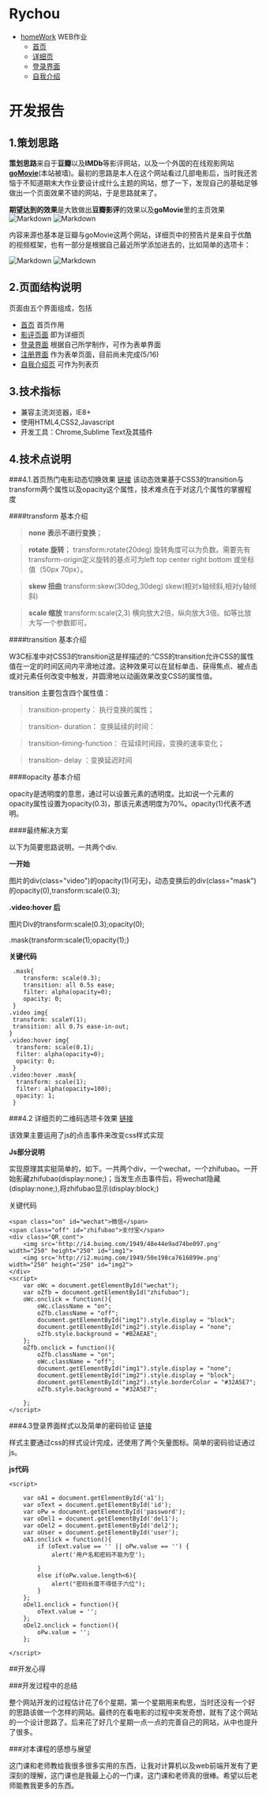 
# Rychou

* [homeWork](./myhomework/) WEB作业
	* [首页](./myhomework/index.html) 
	* [详细页](./myhomework/video.html)
    * [登录界面](./myhomework/logIn.html) 
    * [自我介绍](./myhomework/myinf.html) 
# 开发报告 
## 1.策划思路

**策划思路**来自于**豆瓣**以及**IMDb**等影评网站，以及一个外国的在线观影网站 **[goMovie](https://gomovies.to/)**(本站被墙)。最初的思路是本人在这个网站看过几部电影后，当时我还苦恼于不知道期末大作业要设计成什么主题的网站，想了一下，发现自己的基础足够做出一个页面效果不错的网站，于是思路就来了。

**期望达到的效果**是大致做出**豆瓣影评**的效果以及**goMovie**里的主页效果
![Markdown](http://i4.buimg.com/1949/2ef94566699d1ef8.png)
![Markdown](http://i2.muimg.com/1949/971d8204fec06661.png)

内容来源也基本是豆瓣与goMovie这两个网站，详细页中的预告片是来自于优酷的视频框架，也有一部分是根据自己最近所学添加进去的，比如简单的选项卡：

![Markdown](http://i2.muimg.com/1949/548fa97effb54977.png)
![Markdown](http://i2.muimg.com/1949/765af1042b856750.png)

## 2.页面结构说明

页面由五个界面组成，包括

* [首页](./myhomework/index.html) 首页作用
* [影评页面](./myhomework/video.html) 即为详细页
* [登录界面](./myhomework/logIn.html) 根据自己所学制作，可作为表单界面
* [注册界面]() 作为表单页面，目前尚未完成(5/16)
* [自我介绍页](./myhomework/myinf.html) 可作为列表页

## 3.技术指标

* 兼容主流浏览器，IE8+
* 使用HTML4,CSS2,Javascript
* 开发工具：Chrome,Sublime Text及其插件

## 4.技术点说明

###4.1.首页热门电影动态切换效果 [链接](./myhomework/index.html)
该动态效果基于CSS3的transition与transform两个属性以及opacity这个属性，技术难点在于对这几个属性的掌握程度

####transform 基本介绍


>**none 表示不进行变换**；

>**rotate 旋转**；  transform:rotate(20deg) 旋转角度可以为负数。需要先有transform-origin定义旋转的基点可为left top center right bottom 或坐标值（50px 70px）。

>**skew  扭曲**        transform:skew(30deg,30deg)  skew(相对x轴倾斜,相对y轴倾斜)

>**scale  缩放**      transform:scale(2,3) 横向放大2倍，纵向放大3倍。如等比放大写一个参数即可。

####transition 基本介绍

W3C标准中对CSS3的transition这是样描述的:“CSS的transition允许CSS的属性值在一定的时间区间内平滑地过渡。这种效果可以在鼠标单击、获得焦点、被点击或对元素任何改变中触发，并圆滑地以动画效果改变CSS的属性值。

transition 主要包含四个属性值：

>transition-property： 执行变换的属性；

>transition- duration：      变换延续的时间：

>transition-timing-function：    在延续时间段，变换的速率变化；

>transition- delay ：变换延迟时间

	
####opacity 基本介绍

opacity是透明度的意思，通过可以设置元素的透明度。比如说一个元素的opacity属性设置为opacity(0.3)，那该元素透明度为70%。opacity(1)代表不透明。

####最终解决方案 

以下为简要思路说明，一共两个div.

**一开始**

图片的div(class="video")的opacity(1)(可无)，动态变换后的div(class="mask")的opacity(0),transform:scale(0.3);

**.video:hover 后**

图片Div的transform:scale(0.3);opacity(0);

.mask{transform:scale(1);opacity(1);}

**关键代码**

	 .mask{
		transform: scale(0.3);
		transition: all 0.5s ease;
		filter: alpha(opacity=0);
	 	opacity: 0;
	 }
	.video img{
	 transform: scaleY(1);
	 transition: all 0.7s ease-in-out;
 	}
	.video:hover img{
	  transform: scale(0.1);
	  filter: alpha(opacity=0);
	  opacity: 0;
	 }
	.video:hover .mask{
	  transform: scale(1);
	  filter: alpha(opacity=100);
	  opacity: 1;
	 }


###4.2 详细页的二维码选项卡效果 [链接](./myhomework/video.html)

该效果主要运用了js的点击事件来改变css样式实现


**Js部分说明**

实现原理其实挺简单的，如下。一共两个div，一个wechat，一个zhifubao。一开始影藏zhifubao(display:none;)；当发生点击事件后，将wechat隐藏(display:none;),将zhifubao显示(display:block;)

关键代码

	<span class="on" id="wechat">微信</span>
	<span class="off" id="zhifubao">支付宝</span>
	<div class="QR_cont">
		<img src='http://i4.buimg.com/1949/48e44e9ad74be097.png' width="250" height="250" id="img1">
		<img src='http://i2.muimg.com/1949/50e198ca7616899e.png' width="250" height="250" id="img2">
	</div>
	<script>
		var oWc = document.getElementById("wechat");
		var oZfb = document.getElementById("zhifubao");
		oWc.onclick = function(){
			oWc.className = "on";
			oZfb.className = "off";		
			document.getElementById("img1").style.display = "block";
			document.getElementById("img2").style.display = "none";	
			oZfb.style.background = "#B2AEAE";
		};
		oZfb.onclick = function(){
			oZfb.className = "on";
			oWc.className = "off";
			document.getElementById("img1").style.display = "none";
			document.getElementById("img2").style.display = "block";
			document.getElementById("img2").style.borderColor = "#32A5E7";
			oZfb.style.background = "#32A5E7";

		};
	</script>

###4.3登录界面样式以及简单的密码验证 [链接](./myhomework/logIn.html)

样式主要通过css的样式设计完成，还使用了两个矢量图标。简单的密码验证通过js。


**js代码**

	<script>
	
		var oA1 = document.getElementById('a1');
		var oText = document.getElementById('id');
		var oPw = document.getElementById('password');
		var oDel1 = document.getElementById('del1');
		var oDel2 = document.getElementById('del2');
		var oUser = document.getElementById('user');
		oA1.onclick = function(){
			if (oText.value == '' || oPw.value == '') {
				alert('用户名和密码不能为空');
				
			}
			else if(oPw.value.length<6){
				alert("密码长度不得低于六位");
			}
		};
		oDel1.onclick = function(){
			oText.value = '';
		};
		oDel2.onclick = function(){
			oPw.value = '';
		};
	
	</script>

##开发心得

###开发过程中的总结

整个网站开发的过程估计花了6个星期，第一个星期用来构思，当时还没有一个好的思路该做一个怎样的网站。最终的在看电影的过程中突发奇想，就有了这个网站的一个设计思路了。后来花了好几个星期一点一点的完善自己的网站，从中也提升了很多。

###对本课程的感想与展望

这门课和老师教给我很多很多实用的东西，让我对计算机以及web前端开发有了更深刻的理解，这门课也是我最上心的一门课，这门课和老师真的很棒。希望以后老师能教我更多的东西。
